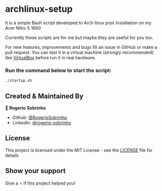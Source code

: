 # archlinux-setup

It is a simple Bash script developed to Arch linux post installation on my Acer Nitro 5 1660

Currently these scripts are for me but maybe they are useful for you too.

For new features, improvements and bugs fill an issue in GitHub or make a pull request. You can test it in a virtual machine (strongly recommended) like [VirtualBox](https://www.virtualbox.org/) before run it in real hardware.

### Run the command below to start the script:

```bash
./startup.sh
```

## Created & Maintained By

👤 **Rogerio Sobrinho**

- Github: [@RogerioSobrinho](https://github.com/RogerioSobrinho)
- LinkedIn: [@rogerio-sobrinho](https://linkedin.com/in/rogerio-sobrinho)

## License

This project is licensed under the MIT License - see the [LICENSE](LICENSE) file for details

## Show your support

Give a ⭐️ if this project helped you!
